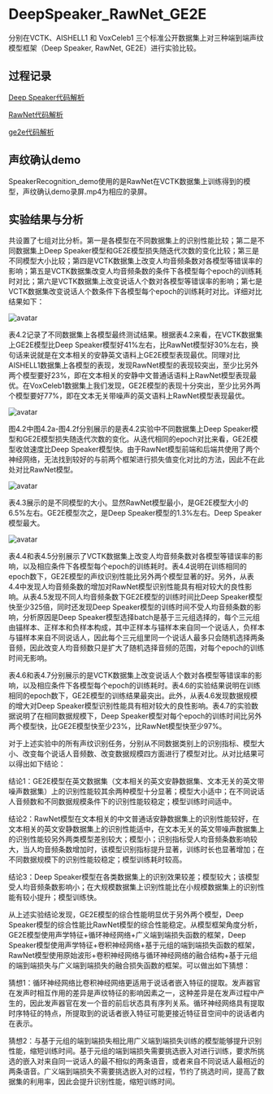 # DeepSpeaker_RawNet_GE2E
分别在VCTK、AISHELL1 和 VoxCeleb1 三个标准公开数据集上对三种端到端声纹模型框架（Deep Speaker, RawNet, GE2E）进行实验比较。

## 过程记录
[Deep Speaker代码解析](https://blog.csdn.net/weixin_40680322/article/details/104620713)

[RawNet代码解析](https://blog.csdn.net/weixin_40680322/article/details/104755909)

[ge2e代码解析](https://blog.csdn.net/weixin_40680322/article/details/104930765)

## 声纹确认demo
SpeakerRecognition_demo使用的是RawNet在VCTK数据集上训练得到的模型，声纹确认demo录屏.mp4为相应的录屏。

## 实验结果与分析
共设置了七组对比分析。第一是各模型在不同数据集上的识别性能比较；第二是不同数据集上Deep Speaker模型和GE2E模型损失随迭代次数的变化比较；第三是不同模型大小比较；第四是VCTK数据集上改变人均音频条数对各模型等错误率的影响；第五是VCTK数据集改变人均音频条数的条件下各模型每个epoch的训练耗时对比；第六是VCTK数据集上改变说话人个数对各模型等错误率的影响；第七是VCTK数据集改变说话人个数条件下各模型每个epoch的训练耗时对比。详细对比结果如下：

![avatar](photos/表4.2.png)

表4.2记录了不同数据集上各模型最终测试结果。根据表4.2来看，在VCTK数据集上GE2E模型比Deep Speaker模型好41%左右，比RawNet模型好30%左右，换句话来说就是在文本相关的安静英文语料上GE2E模型表现最优。同理对比AISHELL1数据集上各模型的表现，发现RawNet模型的表现较突出，至少比另外两个模型要好23%，即在文本相关的安静中文普通话语料上RawNet模型表现最优。在VoxCeleb1数据集上我们发现，GE2E模型的表现十分突出，至少比另外两个模型要好77%，即在文本无关带噪声的英文语料上RawNet模型表现最优。

![avatar](photos/图4.2.png)

图4.2中图4.2a-图4.2f分别展示的是表4.2实验中不同数据集上Deep Speaker模型和GE2E模型损失随迭代次数的变化。从迭代相同的epoch对比来看，GE2E模型收敛速度比Deep Speaker模型快。由于RawNet模型前端和后端共使用了两个神经网络，无法找到较好的与前两个框架进行损失值变化对比的方法，因此不在此处对比RawNet模型。

![avatar](photos/表4.3.png)

表4.3展示的是不同模型的大小。显然RawNet模型最小，是GE2E模型大小的6.5%左右。GE2E模型次之，是Deep Speaker模型的1.3%左右。Deep Speaker模型最大。

![avatar](photos/表4.4-4.7.png)

表4.4和表4.5分别展示了VCTK数据集上改变人均音频条数对各模型等错误率的影响，以及相应条件下各模型每个epoch的训练耗时。表4.4说明在训练相同的epoch数下，GE2E模型的声纹识别性能比另外两个模型显著的好。另外，从表4.4中发现人均音频条数的增加对RawNet模型识别性能具有相对较大的良性影响。从表4.5发现不同人均音频条数下GE2E模型的训练时间比Deep Speaker模型快至少325倍，同时还发现Deep Speaker模型的训练时间不受人均音频条数的影响，分析原因是Deep Speaker模型选择batch是基于三元组选择的，每个三元组由锚样本、正样本和负样本构成，其中正样本与锚样本来自同一个说话人，负样本与锚样本来自不同说话人，因此每个三元组里同一个说话人最多只会随机选择两条音频，因此改变人均音频数只是扩大了随机选择音频的范围，对每个epoch的训练时间无影响。

表4.6和表4.7分别展示的是VCTK数据集上改变说话人个数对各模型等错误率的影响，以及相应条件下各模型每个epoch的训练耗时。表4.6的实验结果说明在训练相同的epoch数下，GE2E模型的训练结果最突出。此外，从表4.6发现数据规模的增大对Deep Speaker模型识别性能具有相对较大的良性影响。表4.7的实验数据说明了在相同数据规模下，Deep Speaker模型对每个epoch的训练时间比另外两个模型快，比GE2E模型快至少23%，比RawNet模型快至少97%。

对于上述实验中的所有声纹识别任务，分别从不同数据类别上的识别指标、模型大小、改变每个说话人音频数、改变数据规模四方面进行了模型对比。从对比结果可以得出如下结论：

结论1：GE2E模型在英文数据集（文本相关的英文安静数据集、文本无关的英文带噪声数据集）上的识别性能较其余两种模型十分显著；模型大小适中；在不同说话人音频数和不同数据规模条件下的识别性能较稳定；模型训练时间适中。

结论2：RawNet模型在文本相关的中文普通话安静数据集上的识别性能较好，在文本相关的英文安静数据集上的识别性能适中，在文本无关的英文带噪声数据集上的识别性能较另外两类模型差别较大；模型小；识别指标受人均音频条数影响较大，当人均音频条数增加时，该模型识别指标提升显著，训练时长也显著增加；在不同数据规模下的识别性能较稳定；模型训练耗时较高。

结论3：Deep Speaker模型在各类数据集上的识别效果较差；模型较大；该模型受人均音频条数影响小；在大规模数据集上识别性能比在小规模数据集上的识别性能有较小提升；模型训练快。

从上述实验结论发现，GE2E模型的综合性能明显优于另外两个模型，Deep Speaker模型的综合性能比RawNet模型的综合性能稳定。从模型框架角度分析，GE2E模型使用声学特征+循环神经网络+广义端到端损失函数的框架，Deep Speaker模型使用声学特征+卷积神经网络+基于元组的端到端损失函数的框架，RawNet模型使用原始波形+卷积神经网络与循环神经网络的融合结构+基于元组的端到端损失与广义端到端损失的融合损失函数的框架。可以做出如下猜想：

猜想1：循环神经网络比卷积神经网络更适用于说话者嵌入特征的提取。发声器官在发声时相互作用的差异是声纹特征的影响因素之一，这种差异是在发声过程中产生的，因此发声器官在发一个音的前后状态具有序列关系。循环神经网络具有提取时序特征的特点，所提取到的说话者嵌入特征可能更接近特征音空间中的说话者内在表示。

猜想2：与基于元组的端到端损失相比用广义端到端损失训练的模型能够提升识别性能，缩短训练时间。基于元组的端到端损失需要挑选嵌入对进行训练，要求所挑选的嵌入对来自同一说话人的最不相似的两条语音，或者来自不同说话人最相近的两条语音。广义端到端损失不需要挑选嵌入对的过程，节约了挑选时间，提高了数据集的利用率，因此会提升识别性能，缩短训练时间。
